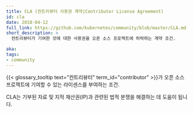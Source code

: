 ```yaml
---
title: CLA (컨트리뷰터 사용권 계약|Contributor License Agreement)
id: cla
date: 2018-04-12
full_link: https://github.com/kubernetes/community/blob/master/CLA.md
short_description: >
  컨트리뷰터가 기여한 것에 대한 사용권을 오픈 소스 프로젝트에 허락하는 계약 조건.

aka:
tags:
- community
---
```

 {{< glossary_tooltip text="컨트리뷰터" term_id="contributor" >}}가 오픈 소스 프로젝트에 기여할 수 있는 라이센스를 부여하는 조건.

<!--more-->

CLA는 기부된 자료 및 지적 재산권(IP)과 관련된 법적 분쟁을 해결하는 데 도움이 됩니다.
